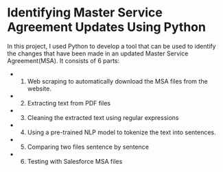 # Identifying Master Service Agreement Updates Using Python

In this project, I used Python to develop a tool that can be used to identify the changes that have been made in an updated Master Service Agreement(MSA). It consists of 6 parts:
* 1. Web scraping to automatically download the MSA files from the website.
* 2. Extracting text from PDF files
* 3. Cleaning the extracted text using regular expressions
* 4. Using a pre-trained NLP model to tokenize the text into sentences.
* 5. Comparing two files sentence by sentence
* 6. Testing with Salesforce MSA files
